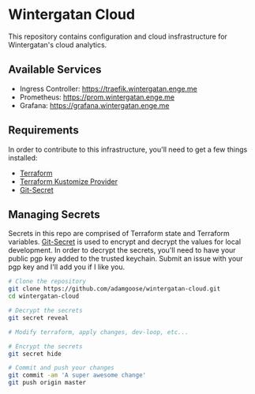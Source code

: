 # Wintergatan Cloud

This repository contains configuration and cloud insfrastructure for
Wintergatan's cloud analytics.

## Available Services

- Ingress Controller: https://traefik.wintergatan.enge.me
- Prometheus: https://prom.wintergatan.enge.me
- Grafana: https://grafana.wintergatan.enge.me

## Requirements

In order to contribute to this infrastructure, you'll need to get a few things
installed:

- [Terraform]
- [Terraform Kustomize Provider][TerraformKustomize]
- [Git-Secret]

## Managing Secrets

Secrets in this repo are comprised of Terraform state and Terraform variables.
[Git-Secret] is used to encrypt and decrypt the values for local development. In
order to decrypt the secrets, you'll need to have your public pgp key added to
the trusted keychain. Submit an issue with your pgp key and I'll add you if I
like you.

```bash
# Clone the repository
git clone https://github.com/adamgoose/wintergatan-cloud.git
cd wintergatan-cloud

# Decrypt the secrets
git secret reveal

# Modify terraform, apply changes, dev-loop, etc...

# Encrypt the secrets
git secret hide

# Commit and push your changes
git commit -am 'A super awesome change'
git push origin master
```

[Terraform]: https://www.terraform.io/
[TerraformKustomize]: https://github.com/kbst/terraform-provider-kustomize
[Git-Secret]: https://git-secret.io/